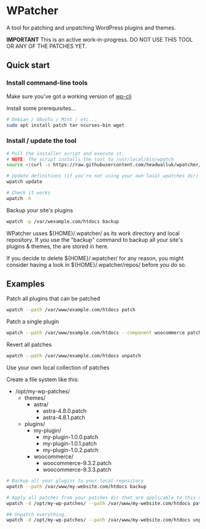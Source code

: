 # WPatcher

A tool for patching and unpatching WordPress plugins and themes.

**IMPORTANT** This is an active work-in-progress. DO NOT USE THIS TOOL OR ANY OF THE PATCHES YET.

## Quick start

### Install command-line tools

Make sure you've got a working version of [wp-cli](https://github.com/wp-cli/wp-cli)

Install some prerequisites...

```bash
# Debian / Ubuntu / Mint / etc...
sudo apt install patch tar ncurses-bin wget
```


### Install / update the tool
```bash
# Pull the installer script and execute it.
# NOTE: The script installs the tool to /usr/local/bin/wpatch
source <(curl -s https://raw.githubusercontent.com/headwalluk/wpatcher/refs/heads/main/install-wpatcher.sh)

# Update definitions (if you're not using your own local wpatches dir)
wpatch update

# Check it works
wpatch -h
```

Backup your site's plugins

```bash
wpatch -p /var/wexample.com/htdocs backup
```

WPatcher usses ${HOME}/.wpatcher/ as its work directory and local repository. If you use the "backup" command to backup all your site's plugins & themes, the are stored in here.

If you decide to delete ${HOME}/.wpatcher/ for any reason, you might consider having a look in ${HOME}/.wpatcher/repos/ before you do so.


## Examples

Patch all plugins that can be patched

```bash
wpatch --path /var/www/example.com/htdocs patch
```

Patch a single plugin

```bash
wpatch --path /var/www/example.com/htdocs --component woocommerce patch
```

Revert all patches

```bash
wpatch --path /var/www/example.com/htdocs unpatch
```

Use your own local collection of patches

Create a file system like this:

* /opt/my-wp-patches/
	* themes/
		* astra/
			* astra-4.8.0.patch
			* astra-4.8.1.patch
	* plugins/
		* my-plugin/
			* my-plugin-1.0.0.patch
			* my-plugin-1.0.1.patch
			* my-plugin-1.0.2.patch
		* woocommerce/
			* woocommerce-9.3.2.patch
			* woocommerce-9.3.3.patch

```bash
# Backup all your plugins to your local repository
wpatch --path /var/www/my-website.com/htdocs backup

# Apply all patches from your patches dir that are applicable to this site.
wpatch -d /opt/my-wp-patches/ --path /var/www/my-website.com/htdocs patch

## Unpatch everything.
wpatch -d /opt/my-wp-patches/ --path /var/www/my-website.com/htdocs unpatch
```
